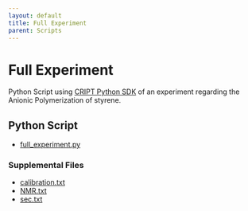 ```yaml
---
layout: default
title: Full Experiment
parent: Scripts
---
```


# Full Experiment

Python Script using [CRIPT Python SDK](https://c-accel-cript.github.io/cript/) of an experiment regarding the Anionic Polymerization of styrene.

## Python Script

* [full_experiment.py](./python_sdk_scripts/full_experiment/full_experiment.py)

### Supplemental Files

* [calibration.txt](./python_sdk_scripts/full_experiment/test_data/calibration.txt)
* [NMR.txt](./python_sdk_scripts/full_experiment/test_data/NMR.txt)
* [sec.txt](./python_sdk_scripts/full_experiment/test_data/sec.txt)
